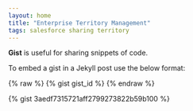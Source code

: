 ```yaml
---
layout: home
title: "Enterprise Territory Management"
tags: salesforce sharing territory
---
```


**Gist** is useful for sharing snippets of code.

To embed a gist in a Jekyll post use the below format:

{% raw %}
 {% gist gist_id %}
{% endraw %}

{% gist 3aedf7315721aff2799273822b59b100 %}

